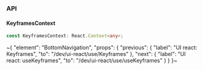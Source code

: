 

### API

#### KeyframesContext

```ts
const KeyframesContext: React.Context<any>;
```


~{
  "element": "BottomNavigation",
  "props": {
    "previous": {
      "label": "UI react: Keyframes",
      "to": "/dev/ui-react/use/Keyframes"
    },
    "next": {
      "label": "UI react: useKeyframes",
      "to": "/dev/ui-react/use/useKeyframes"
    }
  }
}~
